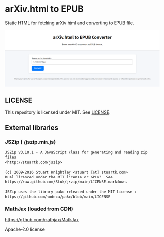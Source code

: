 # arXiv.html to EPUB
Static HTML for fetching arXiv html and converting to EPUB file.

![image](./image.png)

## LICENSE
This repository is licensed under MIT. See [LICENSE](./LICENSE).

## External libraries

### JSZip (./jszip.min.js)
```
JSZip v3.10.1 - A JavaScript class for generating and reading zip files
<http://stuartk.com/jszip>

(c) 2009-2016 Stuart Knightley <stuart [at] stuartk.com>
Dual licenced under the MIT license or GPLv3. See https://raw.github.com/Stuk/jszip/main/LICENSE.markdown.

JSZip uses the library pako released under the MIT license :
https://github.com/nodeca/pako/blob/main/LICENSE
```

### MathJax (loaded from CDN)
https://github.com/mathjax/MathJax

Apache-2.0 license